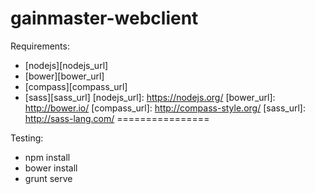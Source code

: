 # gainmaster-webclient
Requirements:
- [nodejs][nodejs_url]
- [bower][bower_url]
- [compass][compass_url]
- [sass][sass_url]
[nodejs_url]: https://nodejs.org/
[bower_url]: http://bower.io/
[compass_url]: http://compass-style.org/
[sass_url]: http://sass-lang.com/
================

Testing:
- npm install
- bower install
- grunt serve
